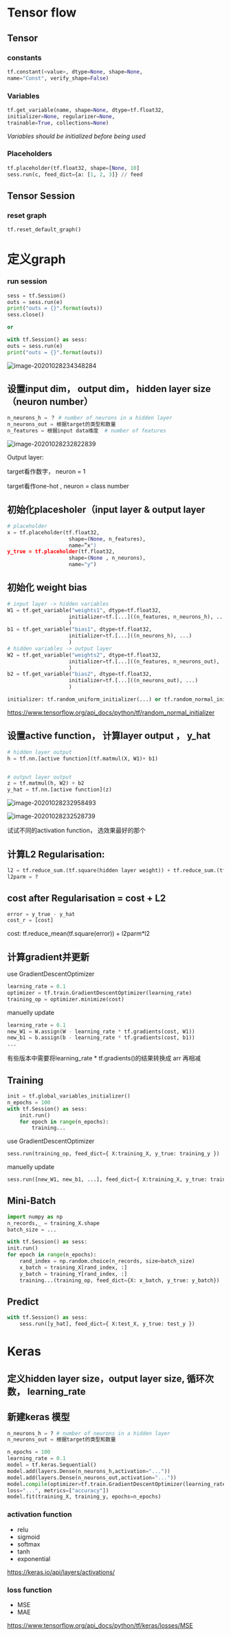 # Tensor flow
## Tensor
### constants
```python
tf.constant(<value>, dtype=None, shape=None,
name="Const", verify_shape=False)
```
### Variables
```python
tf.get_variable(name, shape=None, dtype=tf.float32,
initializer=None, regularizer=None,
trainable=True, collections=None)
```
*Variables should be initialized before being used*
### Placeholders
```python
tf.placeholder(tf.float32, shape=[None, 10]
sess.run(c, feed_dict={a: [1, 2, 3]} // feed
```
## Tensor Session
### reset graph
```python
tf.reset_default_graph()
```
# 定义graph
### run session
```python
sess = tf.Session()
outs = sess.run(e)
print("outs = {}".format(outs))
sess.close()

or

with tf.Session() as sess:
outs = sess.run(e)
print("outs = {}".format(outs))
```


![image-20201028234348284](Media\image-20201028234348284.png)

## 设置input dim， output dim， hidden layer size（neuron number）

```python
n_neurons_h = ？ # number of neurons in a hidden layer
n_neurons_out = 根据target的类型和数量
n_features = 根据input data维度  # number of features
```

![image-20201028232822839](Media\image-20201028232822839.png)

Output layer: 

target看作数字， neuron = 1

target看作one-hot , neuron = class number

## 初始化placesholer（input layer & output layer

```python
# placeholder
x = tf.placeholder(tf.float32,
                    shape=(None, n_features),
                    name=”x")
y_true = tf.placeholder(tf.float32,
                    shape=(None , n_neurons),
                    name="y")
```



## 初始化  weight bias 

```python
# input layer -> hidden variables 
W1 = tf.get_variable("weights1", dtype=tf.float32,
					initializer=tf.[...]((n_features, n_neurons_h), ...)
                    )
b1 = tf.get_variable("bias1", dtype=tf.float32,
					initializer=tf.[...]((n_neurons_h), ...)
                    )
# hidden variables -> output layer
W2 = tf.get_variable("weights2", dtype=tf.float32,
					initializer=tf.[...]((n_features, n_neurons_out), ...)
                    )
b2 = tf.get_variable("bias2", dtype=tf.float32,
					initializer=tf.[...]((n_neurons_out), ...)
                    )
```

```python
initializer: tf.random_uniform_initializer(...) or tf.random_normal_initializer(...)
```

https://www.tensorflow.org/api_docs/python/tf/random_normal_initializer

## 设置active function， 计算layer output ， y_hat

```python
# hidden layer output
h = tf.nn.[active function](tf.matmul(X, W1)+ b1)


# output layer output
z = tf.matmul(h, W2) + b2
y_hat = tf.nn.[active function](z)

```

![image-20201028232958493](Media\image-20201028232958493.png)

![image-20201028232528739](Media\image-20201028232528739.png)

试试不同的activation function， 选效果最好的那个

##  计算L2 Regularisation: 

```python
l2 = tf.reduce_sum.(tf.square(hidden layer weight)) + tf.reduce_sum.(tf.square(output layer weight))
l2parm = ?
```



##  cost after Regularisation = cost + L2

```python
error = y_true - y_hat
cost_r = [cost]
```

cost: tf.reduce_mean(tf.square(error)) + l2parm*l2

## 计算gradient并更新

use GradientDescentOptimizer

```python
learning_rate = 0.1
optimizer = tf.train.GradientDescentOptimizer(learning_rate)
training_op = optimizer.minimize(cost)
```

manuelly update

```python
learning_rate = 0.1
new_W1 = W.assign(W - learning_rate * tf.gradients(cost, W1))
new_b1 = b.assign(b - learning_rate * tf.gradients(cost, b1))
...
```

有些版本中需要将learning_rate * tf.gradients()的结果转换成 arr 再相减

## Training

```python
init = tf.global_variables_initializer()
n_epochs = 100 
with tf.Session() as sess: 
    init.run() 
    for epoch in range(n_epochs): 
        training...
```

use GradientDescentOptimizer

```python
sess.run(training_op, feed_dict={ X:training_X, y_true: training_y })
```

manuelly update

```python
sess.run([new_W1, new_b1, ...], feed_dict={ X:training_X, y_true: training_y })
```

## Mini-Batch

```python
import numpy as np
n_records,_ = training_X.shape
batch_size = ...

with tf.Session() as sess:
init.run()
for epoch in range(n_epochs):
    rand_index = np.random.choice(n_records, size=batch_size)
    x_batch = training_X[rand_index, :]
    y_batch = training_Y[rand_index, :]
    training...(training_op, feed_dict={X: x_batch, y_true: y_batch})
```

## Predict

```python
with tf.Session() as sess:
    sess.run([y_hat], feed_dict={ X:test_X, y_true: test_y })    
```





# Keras

## 定义hidden layer size，output layer size, 循环次数， learning_rate

## 新建keras 模型

```python
n_neurons_h = ? # number of neurons in a hidden layer
n_neurons_out = 根据target的类型和数量

n_epochs = 100
learning_rate = 0.1
model = tf.keras.Sequential()
model.add(layers.Dense(n_neurons_h,activation="..."))
model.add(layers.Dense(n_neurons_out,activation="..."))
model.compile(optimizer=tf.train.GradientDescentOptimizer(learning_rate),
loss="...", metrics=["accuracy"])
model.fit(training_X, training_y, epochs=n_epochs)
```

### activation function

- relu
- sigmoid
- softmax
- tanh
- exponential

https://keras.io/api/layers/activations/

### loss function

- MSE
- MAE

https://www.tensorflow.org/api_docs/python/tf/keras/losses/MSE
